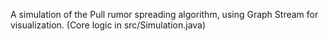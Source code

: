A simulation of the Pull rumor spreading algorithm, using Graph Stream for visualization.
(Core logic in src/Simulation.java)
